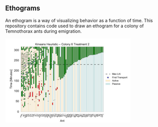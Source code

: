 ## Ethograms
An ethogram is a way of visualizing behavior as a function of time. This repository contains code used to draw an ethogram for a colony of Temnothorax ants during emigration.

![alt text](https://github.com/jakehanson/Ethograms/blob/master/results/heuristic/col6_t2_resize.jpg)